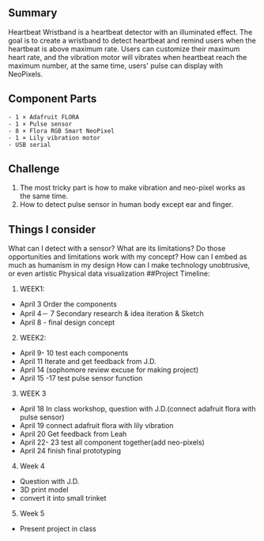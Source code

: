 ## Summary
Heartbeat Wristband is a heartbeat detector with an illuminated effect. 
The goal is to create a wristband to detect heartbeat and remind users when 
the heartbeat is above maximum rate. Users can customize their maximum heart rate, and the vibration motor will vibrates when heartbeat reach the maximum number, at the same time, users' pulse can display with NeoPixels. 
## Component Parts
	- 1 × Adafruit FLORA 
	- 1 × Pulse sensor
	- 8 × Flora RGB Smart NeoPixel 
	- 1 × Lily vibration motor
	- USB serial

## Challenge
1. The most tricky part is how to make vibration and neo-pixel works as the same time.
2. How to detect pulse sensor in human body except ear and finger. 
## Things I consider 
What can I detect with a sensor? What are its limitations? Do those opportunities and limitations work with my concept?
How can I embed as much as humanism in my design
How can I make technology unobtrusive, or even artistic
Physical data visualization
##Project Timeline:
 1. WEEK1:
- April 3 Order the components 
- April 4－ 7 Secondary research & idea iteration & Sketch 
- April 8 - final design concept 
 2. WEEK2:
- April 9- 10 test each components  
- April 11  Iterate and get feedback from J.D. 
- April 14 (sophomore review excuse for making project)
- April 15 -17 test pulse sensor function
 3. WEEK 3 
- April 18 In class workshop, question with J.D.(connect adafruit flora with pulse sensor) 
- April 19 connect adafruit flora with lily vibration 
- April 20 Get feedback from Leah 
- April 22- 23 test all component together(add neo-pixels)  
- April 24 finish final prototyping 
 4. Week 4
- Question with J.D. 
- 3D print model 
- convert it into small trinket
 5. Week 5
- Present project in class  

